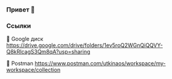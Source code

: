 ### Привет 👋


### Ссылки
📌 Google диск https://drive.google.com/drive/folders/1ev5roQ2WGnQiQQVY-Q8kRlcagS3Qm8qA?usp=sharing

📌 Postman https://www.postman.com/utkinaos/workspace/my-workspace/collection
